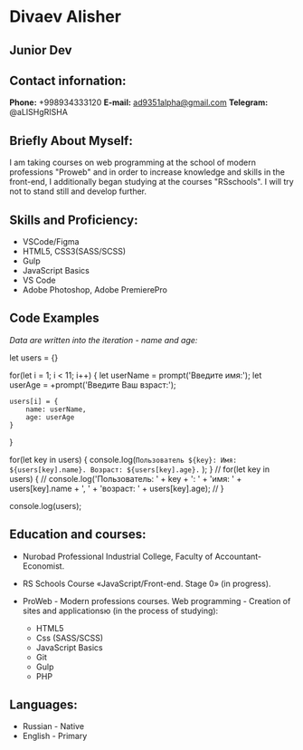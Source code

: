 # Divaev Alisher

## Junior Dev



## **Contact infornation:**

 **Phone:** +998934333120
 **E-mail:** ad9351alpha@gmail.com
 **Telegram:** @aLISHgRISHA



## **Briefly About Myself:**

I am taking courses on web programming at the school of modern professions "Proweb" and in order to increase knowledge and skills in the front-end, I additionally began studying at the courses "RSschools". I will try not to stand still and develop further.



## **Skills and Proficiency:**

 * VSCode/Figma
 * HTML5, CSS3(SASS/SCSS)
 * Gulp
 * JavaScript Basics
 * VS Code
 * Adobe Photoshop, Adobe PremierePro
 
 

## **Code Examples**

_Data are written into the iteration - name and age:_

let users = {}

for(let i = 1; i < 11; i++) {
    let userName = prompt('Введите имя:');
    let userAge = +prompt('Введите Ваш взраст:');

    users[i] = {
        name: userName,
        age: userAge
    }
}


for(let key in users) {
    console.log(`Пользователь ${key}:
    Имя: ${users[key].name}.
    Возраст: ${users[key].age}.`
    );
}
    // for(let key in users) {
    //     console.log('Пользователь: ' + key + ': ' + 'имя: ' + users[key].name + ', ' + 'возраст: ' + users[key].age);
    // }

console.log(users);



## **Education and courses:**

 * Nurobad Professional Industrial College,
    Faculty of Accountant-Economist.

 * RS Schools Course «JavaScript/Front-end. Stage 0» (in progress).

 * ProWeb - Modern professions courses. Web programming - Сreation of sites and applicationsю (in the process of studying):
   * HTML5
   * Css (SASS/SCSS)
   * JavaScript Basics
   * Git
   * Gulp
   * PHP



## **Languages:**
  * Russian - Native
  * English - Primary


